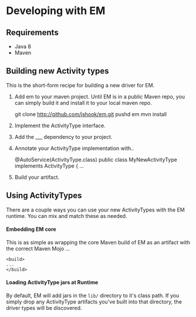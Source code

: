 # Developing with EM

## Requirements

- Java 8
- Maven

## Building new Activity types

This is the short-form recipe for building a new driver for EM.

1. Add em to your maven project. Until EM is in a public Maven repo, you can simply build it and install it to your local maven repo.


    git clone http://github.com/jshook/em.git
    pushd em
    mvn install

2. Implement the ActivityType interface.
3. Add the ___ dependency to your project.
4. Annotate your ActivityType implementation with..


    @AutoService(ActivityType.class)
    public class MyNewActivityType implements ActivityType {
    ...

5. Build your artifact.

## Using ActivityTypes

There are a couple ways you can use your new ActivityTypes with the EM runtime. You can mix and match these as needed.

#### Embedding EM core

This is as simple as wrapping the core Maven build of EM as an artifact with the correct Maven Mojo ...

    <build>
    ...
    </build>


#### Loading ActivityType jars at Runtime

By default, EM will add jars in the `lib/` directory to it's class path. If you simply drop any ActivityType artifacts you've built into that directory, the driver types will be discovered.


